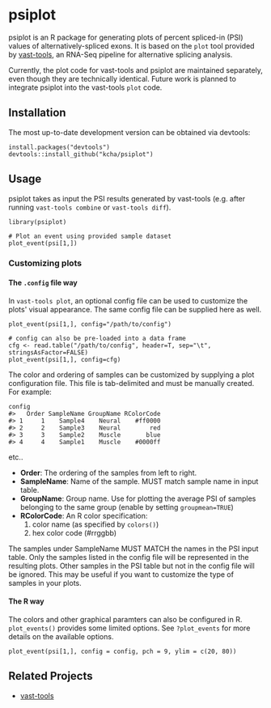 <!-- README.md is generated from README.Rmd. Please edit that file -->



psiplot
=======

psiplot is an R package for generating plots of percent spliced-in (PSI) values of alternatively-spliced exons. It is based on the `plot` tool provided by [vast-tools](https://github.com/vastgroup/vast-tools), an RNA-Seq pipeline for alternative splicing analysis.

Currently, the plot code for vast-tools and psiplot are maintained separately, even though they are technically identical. Future work is planned to integrate psiplot into the vast-tools `plot` code.

Installation
------------

The most up-to-date development version can be obtained via devtools:

``` {.r}
install.packages("devtools")
devtools::install_github("kcha/psiplot")
```

Usage
-----

psiplot takes as input the PSI results generated by vast-tools (e.g. after running `vast-tools combine` or `vast-tools diff`).

``` {.r}
library(psiplot)

# Plot an event using provided sample dataset
plot_event(psi[1,])
```

### Customizing plots

#### The `.config` file way

In `vast-tools plot`, an optional config file can be used to customize the plots' visual appearance. The same config file can be supplied here as well.

``` {.r}
plot_event(psi[1,], config="/path/to/config")

# config can also be pre-loaded into a data frame
cfg <- read.table("/path/to/config", header=T, sep="\t", stringsAsFactor=FALSE)
plot_event(psi[1,], config=cfg)
```

The color and ordering of samples can be customized by supplying a plot configuration file. This file is tab-delimited and must be manually created. For example:

``` {.r}
config
#>   Order SampleName GroupName RColorCode
#> 1     1    Sample4    Neural    #ff0000
#> 2     2    Sample3    Neural        red
#> 3     3    Sample2    Muscle       blue
#> 4     4    Sample1    Muscle    #0000ff
```

etc..

-   **Order**: The ordering of the samples from left to right.
-   **SampleName**: Name of the sample. MUST match sample name in input table.
-   **GroupName**: Group name. Use for plotting the average PSI of samples belonging to the same group (enable by setting `groupmean=TRUE`)
-   **RColorCode**: An R color specification:
    1.  color name (as specified by `colors()`)
    2.  hex color code (\#rrggbb)

The samples under SampleName MUST MATCH the names in the PSI input table. Only the samples listed in the config file will be represented in the resulting plots. Other samples in the PSI table but not in the config file will be ignored. This may be useful if you want to customize the type of samples in your plots.

#### The R way

The colors and other graphical paramters can also be configured in R. `plot_events()` provides some limited options. See `?plot_events` for more details on the available options.

``` {.r}
plot_event(psi[1,], config = config, pch = 9, ylim = c(20, 80))
```

Related Projects
----------------

-   [vast-tools](https://github.com/vastgroup/vast-tools)
